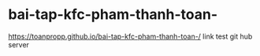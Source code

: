 # bai-tap-kfc-pham-thanh-toan-
https://toanpropp.github.io/bai-tap-kfc-pham-thanh-toan-/
link test git hub server
